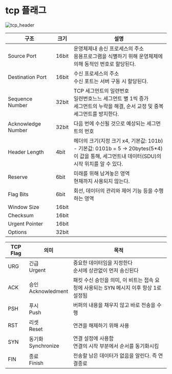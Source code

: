 # tcp 플래그 

![tcp_header](https://www.gatevidyalay.com/wp-content/uploads/2018/09/TCP-Header-Format.png)

| 구조              | 크기  | 설명                     |
| ----------------- | ----- | ----------------------- |
| Source Port       | 16bit | 운영체제내 송신 프로세스의 주소 <br> 응용프로그램을 식별하기 위해 운영체제에 의해 동적인 번호로 할당된다.|
| Destination Port  | 16bit | 수신 프로세스의 주소 <br> 수신 포트는 서버 구동 시 할당된다.|
| Sequence Number   | 32bit | TCP 세그먼트의 일련번호 <br> 일련번호느느 세그먼트 별 1씩 증가 <br> 세그먼트의 누락을 해결, 순서 교정 및 중복 세그먼트를 방지한다.|
| Acknowledge Number| 32bit | 다음 번에 수신될 것으로 예상되는 세그먼트의 번호 |
| Header Length     | 4bit  | 헤더의 크기(지정 크기 x4, 기본값: 101b) <br> - 기본값: 0101b = 5 -> 20bytes(5*4) <br> 이 값을 통해, 세그먼트내 데이터(SDU)의 시작 위치를 알 수 있다. |
| Reserve           | 6bit  | 미래를 위해 남겨놓은 영역 <br> 현재까지 사용되지 않는다. |
| Flag Bits         | 6bit  | 회선, 데이터의 관리와 제어 기능 등을 수행하는 영역 |
| Window Size       | 16bit | 
| Checksum          | 16bit |
| Urgent Pointer    | 16bit |
| Options           | 32bit |

| TCP Flag 	| 의미                  	| 목적                                                                 	                |
|----------	|-----------------------	|----------------------------------------------------------------------	                |
| URG      	| 긴급<br>Urgent        	| 중요한 데이터임을 지정한다 <br> 순서에 상관없이 먼저 송신된다                            |
| ACK      	| 승인<br>Acknowledment 	| 패킷 수신 승인을 의미, 이 비트는 접속 요청에 사용되는 SYN 메시지 이후 항상 1로 설정됨 	|
| PSH      	| 푸시<br>Push          	|  버퍼의 내용을 채우지 않고 바로 전송을 수행                                             |
| RST      	| 리셋<br>Reset         	| 연견을 해제하기 위해 사용                                                              |
| SYN      	| 동기화<br>Synchronize 	|  연결 설정에 사용함 <br>연결의 시작 부분에서 순서를 동기화시킴                           |
| FIN      	| 종료<br>Finish        	| 전송할 남은 데이터가 없음을 알린다. 즉 연결종료                                         |
